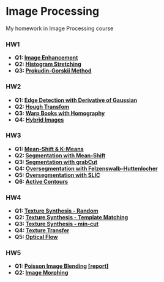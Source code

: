 # Image Processing
My homework in Image Processing course

### HW1
- **Q1: [Image Enhancement](HW1/Q1)**
- **Q2: [Histogram Stretching](HW1/Q2)**
- **Q3: [Prokudin-Gorskii Method](HW1/Q3)**

### HW2 
- **Q1: [Edge Detection with Derivative of Gaussian](HW2/Q1)**
- **Q2: [Hough Transfom](HW2/Q2)**
- **Q3: [Warp Books with Homography](HW2/Q3)**
- **Q4: [Hybrid Images](HW2/Q4)**

### HW3 
- **Q1: [Mean-Shift & K-Means](HW3/Q1)**
- **Q2: [Segmentation with Mean-Shift](HW3/Q2)**
- **Q3: [Segmentation with grabCut](HW3/Q3)**
- **Q4: [Oversegmentation with Felzenswalb-Huttenlocher](HW3/Q4)**
- **Q5: [Oversegmentation with SLIC](HW3/Q5)**
- **Q6: [Active Contours](HW3/Q6)**

### HW4
- **Q1: [Texture Synthesis - Random](HW4/Q1)**
- **Q2: [Texture Synthesis - Template Matching](HW4/Q2)**
- **Q3: [Texture Synthesis - min-cut](HW4/Q3)**
- **Q4: [Texture Transfer](HW4/Q4)**
- **Q5: [Optical Flow](HW4/Q5)**

### HW5 
- **Q1: [Poisson Image Blending](HW5/Q1) [[report]](HW5/Q1/report.pdf)**
- **Q2: [Image Morphing](HW5/Q2)**



